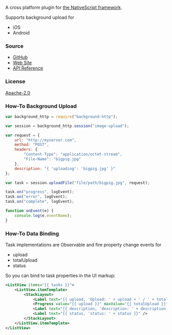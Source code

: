 A cross platform plugin for [the NativeScript framework](http://www.nativescript.org).

Supports background upload for
 - iOS
 - Android

### Source
 - [GitHub](http://github.com/NativeScript/nativescript-background-http)
 - [Web Site](http://nativescript.github.io/nativescript-background-http/)
 - [API Reference](http://nativescript.github.io/nativescript-background-http/globals.html)

### License
[Apache-2.0](https://github.com/NativeScript/nativescript-background-http/blob/master/LICENSE)

### How-To Background Upload

``` JavaScript
var background_http = require("background-http");

var session = background_http.session("image-upload");

var request = {
    url: "http://myserver.com",
    method: "POST",
    headers: {
        "Content-Type": "application/octet-stream",
        "File-Name": "bigpig.jpg"
    },
    description: "{ 'uploading': 'bigpig.jpg' }"
};

var task = session.uploadFile("file/path/bigpig.jpg", request);

task.on("progress", logEvent);
task.on("error", logEvent);
task.on("complete", logEvent);

function onEvent(e) {
	console.log(e.eventName);
}
```

### How-To Data Binding
Task implementations are Observable and fire property change events for 
 - upload
 - totalUpload
 - status

So you can bind to task properties in the UI markup:
``` XML
<ListView items="{{ tasks }}">
	<ListView.itemTemplate>
		<StackLayout>
			<Label text="{{ upload, 'Upload: ' + upload + ' / ' + totalUpload }}" />
			<Progress value="{{ upload }}" maxValue="{{ totalUpload }}" />
			<Label text="{{ description, 'description: ' + description }}" />
			<Label text="{{ status, 'status: ' + status }}" />
		</StackLayout>
	</ListView.itemTemplate>
</ListView>
```
